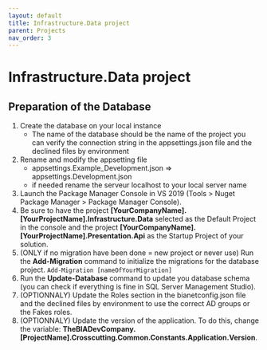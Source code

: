 ```yaml
---
layout: default
title: Infrastructure.Data project
parent: Projects
nav_order: 3
---
```

# Infrastructure.Data project

## Preparation of the Database

1. Create the database on your local instance
    - The name of the database should be the name of the project you can verify the connection string in the appsettings.json file and the declined files by environment
2. Rename and modify the appsetting file
    - appsettings.Example_Development.json => appsettings.Development.json
    - if needed rename the serveur localhost to your local server name
3. Launch the Package Manager Console in VS 2019 (Tools > Nuget Package Manager > Package Manager Console).
4. Be sure to have the project **[YourCompanyName].[YourProjectName].Infrastructure.Data** selected as the Default Project in the console and the project **[YourCompanyName].[YourProjectName].Presentation.Api** as the Startup Project of your solution.
5. (ONLY if no migration have been done = new project or never use) Run the **Add-Migration** command to initialize the migrations for the database project. `Add-Migration [nameOfYourMigration]`
6. Run the **Update-Database** command to update you database schema (you can check if everything is fine in SQL Server Management Studio).
7. (OPTIONNALY) Update the Roles section in the bianetconfig.json file and the declined files by environment to use the correct AD groups or the Fakes roles.
8. (OPTIONNALY) Update the version of the application. To do this, change the variable: **TheBIADevCompany.[ProjectName].Crosscutting.Common.Constants.Application.Version**.
